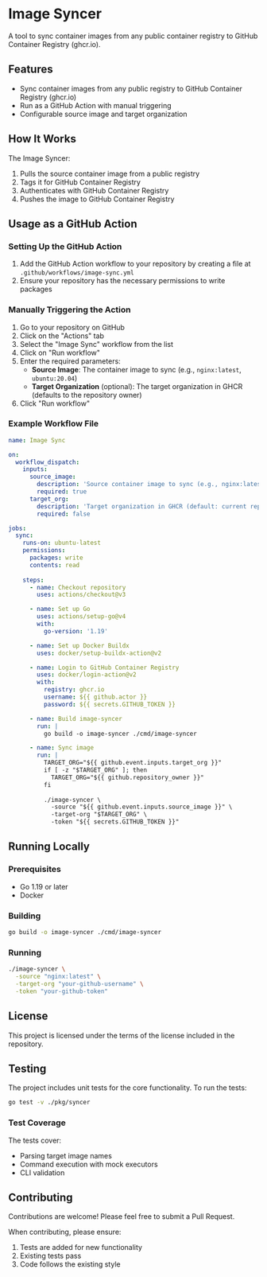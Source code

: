 # Image Syncer

A tool to sync container images from any public container registry to GitHub Container Registry (ghcr.io).

## Features

- Sync container images from any public registry to GitHub Container Registry (ghcr.io)
- Run as a GitHub Action with manual triggering
- Configurable source image and target organization

## How It Works

The Image Syncer:

1. Pulls the source container image from a public registry
2. Tags it for GitHub Container Registry
3. Authenticates with GitHub Container Registry
4. Pushes the image to GitHub Container Registry

## Usage as a GitHub Action

### Setting Up the GitHub Action

1. Add the GitHub Action workflow to your repository by creating a file at `.github/workflows/image-sync.yml`
2. Ensure your repository has the necessary permissions to write packages

### Manually Triggering the Action

1. Go to your repository on GitHub
2. Click on the "Actions" tab
3. Select the "Image Sync" workflow from the list
4. Click on "Run workflow"
5. Enter the required parameters:
   - **Source Image**: The container image to sync (e.g., `nginx:latest`, `ubuntu:20.04`)
   - **Target Organization** (optional): The target organization in GHCR (defaults to the repository owner)
6. Click "Run workflow"

### Example Workflow File

```yaml
name: Image Sync

on:
  workflow_dispatch:
    inputs:
      source_image:
        description: 'Source container image to sync (e.g., nginx:latest, ubuntu:20.04)'
        required: true
      target_org:
        description: 'Target organization in GHCR (default: current repository owner)'
        required: false

jobs:
  sync:
    runs-on: ubuntu-latest
    permissions:
      packages: write
      contents: read
    
    steps:
      - name: Checkout repository
        uses: actions/checkout@v3

      - name: Set up Go
        uses: actions/setup-go@v4
        with:
          go-version: '1.19'

      - name: Set up Docker Buildx
        uses: docker/setup-buildx-action@v2

      - name: Login to GitHub Container Registry
        uses: docker/login-action@v2
        with:
          registry: ghcr.io
          username: ${{ github.actor }}
          password: ${{ secrets.GITHUB_TOKEN }}

      - name: Build image-syncer
        run: |
          go build -o image-syncer ./cmd/image-syncer

      - name: Sync image
        run: |
          TARGET_ORG="${{ github.event.inputs.target_org }}"
          if [ -z "$TARGET_ORG" ]; then
            TARGET_ORG="${{ github.repository_owner }}"
          fi
          
          ./image-syncer \
            -source "${{ github.event.inputs.source_image }}" \
            -target-org "$TARGET_ORG" \
            -token "${{ secrets.GITHUB_TOKEN }}"
```

## Running Locally

### Prerequisites

- Go 1.19 or later
- Docker

### Building

```bash
go build -o image-syncer ./cmd/image-syncer
```

### Running

```bash
./image-syncer \
  -source "nginx:latest" \
  -target-org "your-github-username" \
  -token "your-github-token"
```

## License

This project is licensed under the terms of the license included in the repository.

## Testing

The project includes unit tests for the core functionality. To run the tests:

```bash
go test -v ./pkg/syncer
```

### Test Coverage

The tests cover:
- Parsing target image names
- Command execution with mock executors
- CLI validation

## Contributing

Contributions are welcome! Please feel free to submit a Pull Request.

When contributing, please ensure:
1. Tests are added for new functionality
2. Existing tests pass
3. Code follows the existing style